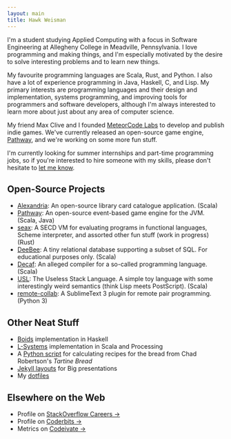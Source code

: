```yaml
---
layout: main
title: Hawk Weisman
---
```


I'm a student studying Applied Computing with a focus in Software Engineering at Allegheny College in Meadville, Pennsylvania. I love programming and making things, and I'm especially motivated by the desire to solve interesting problems and to learn new things.

My favourite programming languages are Scala, Rust, and Python. I also have a lot of experience programming in Java, Haskell, C, and Lisp. My primary interests are programming languages and their design and implementation, systems programming, and improving tools for programmers and software developers, although I'm always interested to learn more about just about any area of computer science.

My friend Max Clive and I founded [MeteorCode Labs](https://meteorcodelabs.com) to develop and publish indie games. We've currently released an open-source game engine, [Pathway](https://github.com/MeteorCode/Pathway), and we're working on some more fun stuff.

I'm currently looking for summer internships and part-time programming jobs, so if you're interested to hire someone with my skills, please don't hesitate to [let me know](hire).

Open-Source Projects
--------------------

+ [Alexandria](https://github.com/alexandrialibrary/Alexandria): An open-source library card catalogue application. (Scala)
+ [Pathway](https://github.com/MeteorCode/Pathway): An open-source event-based game engine for the JVM. (Scala, Java)
+ [seax](seax): A SECD VM for evaluating programs in functional languages, Scheme interpreter, and assorted other fun stuff (work in progress) (Rust)
+ [DeeBee](https://github.com/hawkw/deebee): A tiny relational database supporting a subset of SQL. For educational purposes only. (Scala)
+ [Decaf](decaf): An alleged compiler for a so-called programming language. (Scala)
+ [USL](https://github.com/hawkw/USL): The Useless Stack Language. A simple toy language with some interestingly weird semantics (think Lisp meets PostScript). (Scala)
+ [remote-collab](http://teamremote.github.io/remote-sublime/): A SublimeText 3 plugin for remote pair programming. (Python 3)

Other Neat Stuff
----------------

+ [Boids](https://github.com/cs383-final/cs383-finalproject) implementation in Haskell
+ [L-Systems](http://hawkweisman.me/notebook/programming,computer/science,scala/2015/02/15/l-systems/) implementation in Scala and Processing
+ A [Python script](https://github.com/hawkw/breadplan) for calculating recipes for the bread from Chad Robertson's _Tartine Bread_
+ [Jekyll layouts](https://github.com/hawkw/bigyll) for Big presentations
+ My [dotfiles](https://github.com/hawkw/dotfiles)

Elsewhere on the Web
--------------------

+ Profile on [StackOverflow Careers &#8594;](https://careers.stackoverflow.com/hawkw)
+ Profile on [Coderbits &#8594;](https://coderbits.com/Hawk)
+ Metrics on [Codeivate &#8594;](http://www.codeivate.com/users/hawk)
